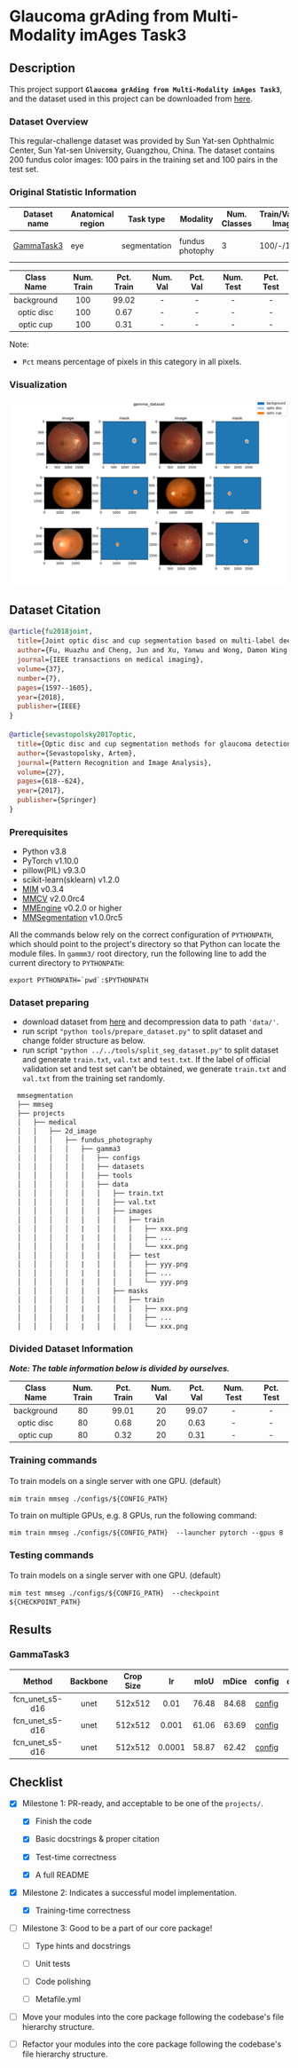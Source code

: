 # Glaucoma grAding from Multi-Modality imAges Task3

## Description

This project support **`Glaucoma grAding from Multi-Modality imAges Task3`**, and the dataset used in this project can be downloaded from [here](https://aistudio.baidu.com/aistudio/competition/detail/121/0/datasets).

### Dataset Overview

This regular-challenge dataset was provided by Sun Yat-sen Ophthalmic Center, Sun Yat-sen University, Guangzhou, China. The dataset contains 200 fundus color images: 100 pairs in the training set and 100 pairs in the test set.

### Original Statistic Information

| Dataset name                                                                        | Anatomical region | Task type    | Modality        | Num. Classes | Train/Val/Test Images | Train/Val/Test Labeled | Release Date | License                                                         |
| ----------------------------------------------------------------------------------- | ----------------- | ------------ | --------------- | ------------ | --------------------- | ---------------------- | ------------ | --------------------------------------------------------------- |
| [GammaTask3](https://aistudio.baidu.com/aistudio/competition/detail/121/0/datasets) | eye               | segmentation | fundus photophy | 3            | 100/-/100             | yes/-/-                | 2021         | [CC-BY-NC 4.0](https://creativecommons.org/licenses/by-sa/4.0/) |

| Class Name | Num. Train | Pct. Train | Num. Val | Pct. Val | Num. Test | Pct. Test |
| :--------: | :--------: | :--------: | :------: | :------: | :-------: | :-------: |
| background |    100     |   99.02    |    -     |    -     |     -     |     -     |
| optic disc |    100     |    0.67    |    -     |    -     |     -     |     -     |
| optic cup  |    100     |    0.31    |    -     |    -     |     -     |     -     |

Note:

- `Pct` means percentage of pixels in this category in all pixels.

### Visualization

![bac](https://raw.githubusercontent.com/uni-medical/medical-datasets-visualization/main/2d/semantic_seg/fundus_photography/gamma3/gamma3_dataset.png)

## Dataset Citation

```bibtex
@article{fu2018joint,
  title={Joint optic disc and cup segmentation based on multi-label deep network and polar transformation},
  author={Fu, Huazhu and Cheng, Jun and Xu, Yanwu and Wong, Damon Wing Kee and Liu, Jiang and Cao, Xiaochun},
  journal={IEEE transactions on medical imaging},
  volume={37},
  number={7},
  pages={1597--1605},
  year={2018},
  publisher={IEEE}
}

@article{sevastopolsky2017optic,
  title={Optic disc and cup segmentation methods for glaucoma detection with modification of U-Net convolutional neural network},
  author={Sevastopolsky, Artem},
  journal={Pattern Recognition and Image Analysis},
  volume={27},
  pages={618--624},
  year={2017},
  publisher={Springer}
}
```

### Prerequisites

- Python v3.8
- PyTorch v1.10.0
- pillow(PIL) v9.3.0
- scikit-learn(sklearn) v1.2.0
- [MIM](https://github.com/open-mmlab/mim) v0.3.4
- [MMCV](https://github.com/open-mmlab/mmcv) v2.0.0rc4
- [MMEngine](https://github.com/open-mmlab/mmengine) v0.2.0 or higher
- [MMSegmentation](https://github.com/open-mmlab/mmsegmentation) v1.0.0rc5

All the commands below rely on the correct configuration of `PYTHONPATH`, which should point to the project's directory so that Python can locate the module files. In `gammm3/` root directory, run the following line to add the current directory to `PYTHONPATH`:

```shell
export PYTHONPATH=`pwd`:$PYTHONPATH
```

### Dataset preparing

- download dataset from [here](https://aistudio.baidu.com/aistudio/competition/detail/121/0/datasets) and decompression data to path `'data/'`.
- run script `"python tools/prepare_dataset.py"` to split dataset and change folder structure as below.
- run script `"python ../../tools/split_seg_dataset.py"` to split dataset and generate `train.txt`, `val.txt` and `test.txt`. If the label of official validation set and test set can't be obtained, we generate `train.txt` and `val.txt` from the training set randomly.

```none
  mmsegmentation
  ├── mmseg
  ├── projects
  │   ├── medical
  │   │   ├── 2d_image
  │   │   │   ├── fundus_photography
  │   │   │   │   ├── gamma3
  │   │   │   │   │   ├── configs
  │   │   │   │   │   ├── datasets
  │   │   │   │   │   ├── tools
  │   │   │   │   │   ├── data
  │   │   │   │   │   │   ├── train.txt
  │   │   │   │   │   │   ├── val.txt
  │   │   │   │   │   │   ├── images
  │   │   │   │   │   │   │   ├── train
  │   │   │   │   |   │   │   │   ├── xxx.png
  │   │   │   │   |   │   │   │   ├── ...
  │   │   │   │   |   │   │   │   └── xxx.png
  │   │   │   │   │   │   │   ├── test
  │   │   │   │   |   │   │   │   ├── yyy.png
  │   │   │   │   |   │   │   │   ├── ...
  │   │   │   │   |   │   │   │   └── yyy.png
  │   │   │   │   │   │   ├── masks
  │   │   │   │   │   │   │   ├── train
  │   │   │   │   |   │   │   │   ├── xxx.png
  │   │   │   │   |   │   │   │   ├── ...
  │   │   │   │   |   │   │   │   └── xxx.png
```

### Divided Dataset Information

***Note: The table information below is divided by ourselves.***

| Class Name | Num. Train | Pct. Train | Num. Val | Pct. Val | Num. Test | Pct. Test |
| :--------: | :--------: | :--------: | :------: | :------: | :-------: | :-------: |
| background |     80     |   99.01    |    20    |  99.07   |     -     |     -     |
| optic disc |     80     |    0.68    |    20    |   0.63   |     -     |     -     |
| optic cup  |     80     |    0.32    |    20    |   0.31   |     -     |     -     |

### Training commands

To train models on a single server with one GPU. (default）

```shell
mim train mmseg ./configs/${CONFIG_PATH}
```

To train on multiple GPUs, e.g. 8 GPUs, run the following command:

```shell
mim train mmseg ./configs/${CONFIG_PATH}  --launcher pytorch --gpus 8
```

### Testing commands

To train models on a single server with one GPU. (default）

```shell
mim test mmseg ./configs/${CONFIG_PATH}  --checkpoint ${CHECKPOINT_PATH}
```

<!-- List the results as usually done in other model's README. [Example](https://github.com/open-mmlab/mmsegmentation/tree/dev-1.x/configs/fcn#results-and-models)

You should claim whether this is based on the pre-trained weights, which are converted from the official release; or it's a reproduced result obtained from retraining the model in this project. -->

## Results

### GammaTask3

|     Method      | Backbone | Crop Size |   lr   | mIoU  | mDice |                                                                                                      config                                                                                                      |         download         |
| :-------------: | :------: | :-------: | :----: | :---: | :---: | :--------------------------------------------------------------------------------------------------------------------------------------------------------------------------------------------------------------: | :----------------------: |
| fcn_unet_s5-d16 |   unet   |  512x512  |  0.01  | 76.48 | 84.68 |  [config](https://github.com/open-mmlab/mmsegmentation/tree/dev-1.x/projects/medical/2d_image/fundus_photography/gamma3/configs/fcn-unet-s5-d16_unet_1xb16-0.01-20k_gamma3-512x512.py)  | [model](<>) \| [log](<>) |
| fcn_unet_s5-d16 |   unet   |  512x512  | 0.001  | 61.06 | 63.69 | [config](https://github.com/open-mmlab/mmsegmentation/tree/dev-1.x/projects/medical/2d_image/fundus_photography/gamma3/configs/fcn-unet-s5-d16_unet_1xb16-0.001-20k_gamma3-512x512.py)  | [model](<>) \| [log](<>) |
| fcn_unet_s5-d16 |   unet   |  512x512  | 0.0001 | 58.87 | 62.42 | [config](https://github.com/open-mmlab/mmsegmentation/tree/dev-1.x/projects/medical/2d_image/fundus_photography/gamma3/configs/fcn-unet-s5-d16_unet_1xb16-0.0001-20k_gamma3-512x512.py) | [model](<>) \| [log](<>) |

## Checklist

- [x] Milestone 1: PR-ready, and acceptable to be one of the `projects/`.

  - [x] Finish the code

  - [x] Basic docstrings & proper citation

  - [x] Test-time correctness

  - [x] A full README

- [x] Milestone 2: Indicates a successful model implementation.

  - [x] Training-time correctness

- [ ] Milestone 3: Good to be a part of our core package!

  - [ ] Type hints and docstrings

  - [ ] Unit tests

  - [ ] Code polishing

  - [ ] Metafile.yml

- [ ] Move your modules into the core package following the codebase's file hierarchy structure.

- [ ] Refactor your modules into the core package following the codebase's file hierarchy structure.
